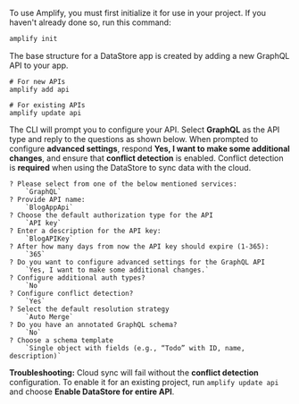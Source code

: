 To use Amplify, you must first initialize it for use in your project. If you haven't already done so, run this command:
```bash
amplify init
```

The base structure for a DataStore app is created by adding a new GraphQL API to your app.

```console
# For new APIs
amplify add api

# For existing APIs
amplify update api
```

The CLI will prompt you to configure your API. Select **GraphQL** as the API type and reply to the questions as shown below. When prompted to configure **advanced settings**, respond **Yes, I want to make some additional changes**, and ensure that **conflict detection** is enabled. Conflict detection is **required** when using the DataStore to sync data with the cloud.

```console
? Please select from one of the below mentioned services:
    `GraphQL`
? Provide API name:
    `BlogAppApi`
? Choose the default authorization type for the API
    `API key`
? Enter a description for the API key:
    `BlogAPIKey`
? After how many days from now the API key should expire (1-365):
    `365`
? Do you want to configure advanced settings for the GraphQL API
    `Yes, I want to make some additional changes.`
? Configure additional auth types?
    `No`
? Configure conflict detection?
    `Yes`
? Select the default resolution strategy
    `Auto Merge`
? Do you have an annotated GraphQL schema?
    `No`
? Choose a schema template
    `Single object with fields (e.g., “Todo” with ID, name, description)`
```

<amplify-callout warning>

**Troubleshooting:** Cloud sync will fail without the **conflict detection** configuration. To enable it for an existing project, run `amplify update api` and choose **Enable DataStore for entire API**.

</amplify-callout>
